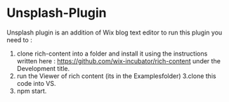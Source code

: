 # Unsplash-Plugin
Unsplash plugin is an addition of Wix blog text editor
to run this plugin you need to :
1. clone rich-content into a folder and install it using the instructions written here : https://github.com/wix-incubator/rich-content under the Development title.
2. run the Viewer of rich content (its in the Examplesfolder) 
3.clone this code into VS.
3. npm start.
